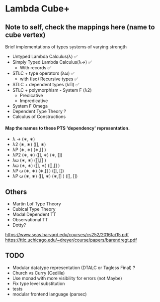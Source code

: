 # Lambda Cube+

## Note to self, check the mappings here (name to cube vertex)
Brief implementations of types systems of varying strength
- Untyped Lambda Calculus(λ) :white_check_mark:
- Simply Typed Lambda Calculus(λ→) :white_check_mark:
    * With records :white_check_mark:
- STLC + type operators (λω) :white_check_mark:
    * with (Iso) Recursive types :white_check_mark:
- STLC + dependent types (λΠ) :white_check_mark:
- STLC + polymorphism - System F (λ2)
    * Predicative
    * Impredicative
- System F Omega
- Dependent Type Theory ?
- Calculus of Constructions


#### Map the names to these PTS 'dependency' representation.
- λ → (∗, ∗) 
- λ2 (∗, ∗) ([], ∗)
- λP (∗, ∗) (∗,[] )
- λP2 (∗, ∗) ([], ∗) (∗, [])
- λω (∗, ∗) ([],[] )
- λω (∗, ∗) ([], ∗) ([],[] )
- λP ω (∗, ∗) (∗,[] ) ([], [])
- λP ω (∗, ∗) ([], ∗) (∗,[] ) ([], [])

## Others
- Martin Lof Type Theory
- Cubical Type Theory
- Modal Dependent TT
- Observational TT
- Dotty?




https://www.seas.harvard.edu/courses/cs252/2016fa/15.pdf
https://ttic.uchicago.edu/~dreyer/course/papers/barendregt.pdf

## TODO
- Modular datatype representation (DTALC or Tagless Final) ?
- Church vs Curry (Cedille)
- Use monad with more visibility for errors (not Maybe)
- Fix type level substitution
- tests
- modular frontend language (parsec)
